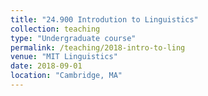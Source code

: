 ```yaml
---
title: "24.900 Introdution to Linguistics"
collection: teaching
type: "Undergraduate course"
permalink: /teaching/2018-intro-to-ling
venue: "MIT Linguistics"
date: 2018-09-01
location: "Cambridge, MA"
---
```


